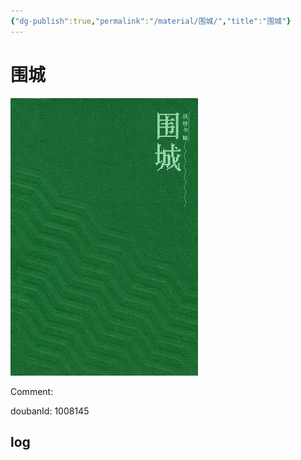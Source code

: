 ```yaml
---
{"dg-publish":true,"permalink":"/material/围城/","title":"围城"}
---
```



# 围城

![image](https://raw.githubusercontent.com/HiraethEcho/picx-images-hosting/master/picgo/202505281703613.png)

Comment: 



doubanId: 1008145

## log

